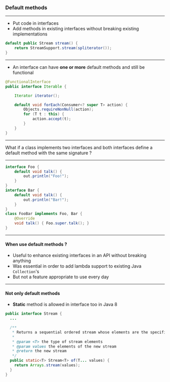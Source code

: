 ### Default methods

---

* Put code in interfaces
* Add methods in existing interfaces without breaking existing implementations

```java
default public Stream stream() {
	return StreamSupport.stream(spliterator());
}
```

---

* An interface can have **one or more** default methods and still be functional

```java
@FunctionalInterface
public interface Iterable {

	Iterator iterator();

    default void forEach(Consumer<? super T> action) {
		Objects.requireNonNull(action);
		for (T t : this) {
			action.accept(t);
		}
	}
}
```

---

What if a class implements two interfaces and both interfaces define a default method with the same signature ?

---

```java
interface Foo {
	default void talk() {
		out.println("Foo!");
	}
}
interface Bar {
	default void talk() {
		out.println("Bar!");
	}
}
class FooBar implements Foo, Bar {
	@Override
	void talk() { Foo.super.talk(); }
}
```

---

#### When use default methods ?

* Useful to enhance existing interfaces in an API without breaking anything
* Was essential in order to add lambda support to existing Java `Collection`'s
* But not a feature appropriate to use every day

---

#### Not only default methods

* **Static** method is allowed in interface too in Java 8

```java
public interface Stream {
  ...

  /**
   * Returns a sequential ordered stream whose elements are the specified values.
   *
   * @param <T> the type of stream elements
   * @param values the elements of the new stream
   * @return the new stream
   */
  public static<T> Stream<T> of(T... values) {
    return Arrays.stream(values);
  }
}
```
